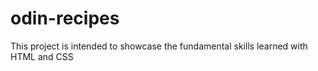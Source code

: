 # odin-recipes

This project is intended to showcase the fundamental skills learned with HTML and CSS
